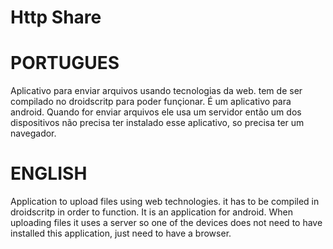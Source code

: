 # Http Share

# PORTUGUES
Aplicativo para enviar arquivos usando tecnologias da web.
tem de ser compilado no droidscritp para poder funçionar.
É um aplicativo para android.
Quando for enviar arquivos ele usa um servidor então um dos dispositivos não precisa ter instalado esse aplicativo, so precisa ter um navegador.

# ENGLISH
Application to upload files using web technologies.
it has to be compiled in droidscritp in order to function.
It is an application for android.
When uploading files it uses a server so one of the devices does not need to have installed this application, just need to have a browser.
